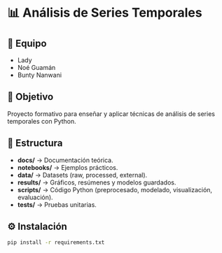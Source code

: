 # 📊 Análisis de Series Temporales

## 👥 Equipo
- Lady
- Noé Guamán
- Bunty Nanwani

## 🎯 Objetivo
Proyecto formativo para enseñar y aplicar técnicas de análisis de series temporales con Python.

## 📁 Estructura
- **docs/** → Documentación teórica.
- **notebooks/** → Ejemplos prácticos.
- **data/** → Datasets (raw, processed, external).
- **results/** → Gráficos, resúmenes y modelos guardados.
- **scripts/** → Código Python (preprocesado, modelado, visualización, evaluación).
- **tests/** → Pruebas unitarias.

## ⚙️ Instalación
```bash
pip install -r requirements.txt
